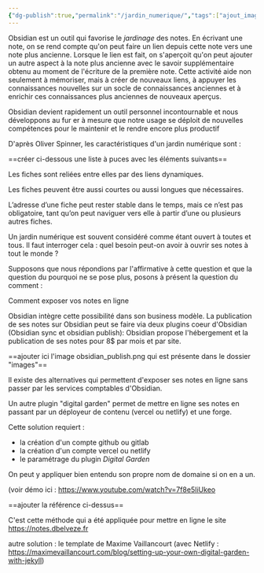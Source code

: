 ```yaml
---
{"dg-publish":true,"permalink":"/jardin_numerique/","tags":["ajout_image","liste_puces","référence"]}
---
```



Obsidian est un outil qui favorise le *jardinage* des notes. En écrivant une note, on se rend compte qu'on peut faire un lien depuis cette note vers une note plus ancienne. Lorsque le lien est fait, on s'aperçoit qu'on peut ajouter un autre aspect à la note plus ancienne avec le savoir supplémentaire obtenu au moment de l'écriture de la première note. Cette activité aide non seulement à mémoriser, mais à créer de nouveaux liens, à appuyer les connaissances nouvelles sur un socle de connaissances anciennes et à enrichir ces connaissances plus anciennes de nouveaux aperçus.

  

Obsidian devient rapidement un outil personnel incontournable et nous développons au fur er à mesure que notre usage se déploit de nouvelles compétences pour le maintenir et le rendre encore plus productif

  

D'après Oliver Spinner, les caractéristiques d'un jardin numérique sont :

==créer ci-dessous une liste à puces avec les éléments suivants== 

Les fiches sont reliées entre elles par des liens dynamiques.

  

Les fiches peuvent être aussi courtes ou aussi longues que nécessaires.

  

L’adresse d’une fiche peut rester stable dans le temps, mais ce n’est pas obligatoire, tant qu’on peut naviguer vers elle à partir d’une ou plusieurs autres fiches.

Un jardin numérique est souvent considéré comme étant ouvert à toutes et tous. Il faut interroger cela : quel besoin peut-on avoir à ouvrir ses notes à tout le monde ? 

Supposons que nous répondions par l'affirmative à cette question et que la question du pourquoi ne se pose plus, posons à présent la question du comment : 


Comment exposer vos notes en ligne

Obsidian intègre cette possibilité dans son business modèle. 
La publication de ses notes sur Obsidian peut se faire via deux plugins coeur d'Obsidian (Obsidian sync et obsidian publish): Obsidian propose l'hébergement et la publication de ses notes pour 8$ par mois et par site. 

==ajouter ici l'image obsidian_publish.png qui est présente dans le dossier "images"==

Il existe des alternatives qui permettent d'exposer ses notes en ligne sans passer par les services comptables d'Obsidian. 

Un autre plugin "digital garden" permet de mettre en ligne ses notes en passant par un déployeur de contenu (vercel ou netlify) et une forge. 

Cette solution requiert : 
- la création d'un compte github ou gitlab
- la création d'un compte vercel ou netlify
- le paramétrage du plugin *Digital Garden*

On peut y appliquer bien entendu son propre nom de domaine si on en a un.

(voir démo ici : https://www.youtube.com/watch?v=7f8e5IiUkeo

==ajouter la référence ci-dessus==

C'est cette méthode qui a été appliquée pour mettre en ligne le site https://notes.dbelveze.fr

autre solution : le template de Maxime Vaillancourt (avec Netlify : https://maximevaillancourt.com/blog/setting-up-your-own-digital-garden-with-jekyll)

